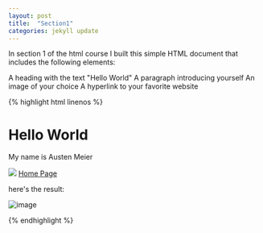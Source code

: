 ```yaml
---
layout: post
title:  "Section1"
categories: jekyll update
---
```

In section 1 of the html course I built this simple HTML document that includes the following elements:

A heading with the text "Hello World"
A paragraph introducing yourself
An image of your choice
A hyperlink to your favorite website

{% highlight html linenos %}

 <!DOCTYPE html>
 <html>
<head>
    <title>Hello World</title>
</head>
<body>
    <h1>Hello World</h1>
    <p>My name is Austen Meier</p>
    <img src="https://th.bing.com/th/id/OIP.mK6cwQw2kLFYXskZL3unuAHaEK?w=329&h=185&c=7&r=0&o=5&pid=1.7">
    <a href="index.html">Home Page</a>
</body>
 </html>

here's the result:

![image](https://github.com/AustenMeier/AustenMeier.github.io/assets/170650572/8c83de93-4a5e-4a34-82b1-9cbf33aded3f)




{% endhighlight %}

